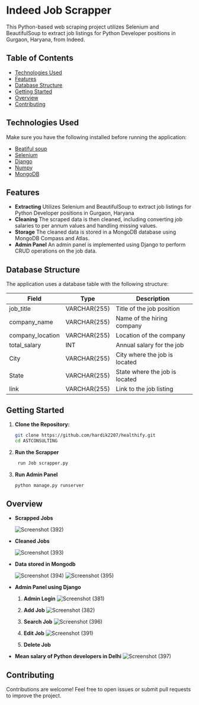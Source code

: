 
# Indeed Job Scrapper

This Python-based web scraping project utilizes Selenium and BeautifulSoup to extract job listings for Python Developer positions in Gurgaon, Haryana, from Indeed.

## Table of Contents

- [Technologies Used](#features)
- [Features](#features)
- [Database Structure](#features)
- [Getting Started](#getting-started)
- [Overview](#Overview)
- [Contributing](#contributing)
  
## Technologies Used
Make sure you have the following installed before running the application:

- [Beatiful soup](https://pypi.org/project/beautifulsoup4/)
- [Selenium](https://www.selenium.dev/documentation/com/downloads/) 
- [Django](https://docs.djangoproject.com/en/5.0/)
- [Numpy](https://numpy.org/doc/)
- [MongoDB](https://www.mongodb.com/docs/)
## Features

- **Extracting** Utilizes Selenium and BeautifulSoup to extract job listings for Python Developer positions in Gurgaon, Haryana
- **Cleaning** The scraped data is then cleaned, including converting job salaries to per annum values and handling missing values.
- **Storage** The cleaned data is stored in a MongoDB database using MongoDB Compass and Atlas.
- **Admin Panel** An admin panel is implemented using Django to perform CRUD operations on the job data.


## Database Structure

The application uses a database table with the following structure:

| Field          | Type         | Description                  |
|----------------|--------------|------------------------------|
| job_title      | VARCHAR(255) | Title of the job position    |
| company_name   | VARCHAR(255) | Name of the hiring company   |
| company_location| VARCHAR(255) | Location of the company      |
| total_salary   | INT          | Annual salary for the job    |
| City           | VARCHAR(255) | City where the job is located|
| State          | VARCHAR(255) | State where the job is located|
| link           | VARCHAR(255) | Link to the job listing      |




## Getting Started

1. **Clone the Repository:**
    ```bash
    git clone https://github.com/hardik2207/healthify.git
    cd ASTCONSULTING
    ```

2. **Run the Scrapper**
    ```bash
     run Job scrapper.py
    ```

5. **Run Admin Panel**
    ```bash
    python manage.py runserver
    ```

## Overview

- **Scrapped Jobs**
  
    ![Screenshot (392)](https://github.com/HARDIK2207/AST-Consulting/assets/84044856/9cf03c93-b047-41c4-a695-f1f6b43e95ec)

- **Cleaned Jobs**
   
    ![Screenshot (393)](https://github.com/HARDIK2207/AST-Consulting/assets/84044856/c4131a74-eece-4a46-82b4-60d08a6b3dc8)


- **Data stored in Mongodb**
  
    ![Screenshot (394)](https://github.com/HARDIK2207/AST-Consulting/assets/84044856/97340205-9111-4da5-9164-f4bc8738c3b8)
    ![Screenshot (395)](https://github.com/HARDIK2207/AST-Consulting/assets/84044856/fd864fdb-0e52-4167-bf4c-251dbab5e605)


- **Admin Panel using Django**
    1. **Admin Login**
    ![Screenshot (381)](https://github.com/HARDIK2207/AST-Consulting/assets/84044856/7d0075f4-3d90-4b4f-9aef-aadc7cfc668f)

    2. **Add Job**
        ![Screenshot (382)](https://github.com/HARDIK2207/AST-Consulting/assets/84044856/e25f4a76-8cec-4ed7-b1cb-0aaf58683ffa)
    3. **Search Job**
      ![Screenshot (396)](https://github.com/HARDIK2207/AST-Consulting/assets/84044856/6aed4a45-1f28-4976-94c6-db9735fcdd55)
    4. **Edit Job**
      ![Screenshot (391)](https://github.com/HARDIK2207/AST-Consulting/assets/84044856/500c5607-deb5-4875-ad06-9ee5c624f4ef)

    5. **Delete Job**
      
- **Mean salary of Python developers in Delhi**
    ![Screenshot (397)](https://github.com/HARDIK2207/AST-Consulting/assets/84044856/6c7ede8a-1670-46bf-bef5-1e48dd4f5c42)

## Contributing

Contributions are welcome! Feel free to open issues or submit pull requests to improve the project.
